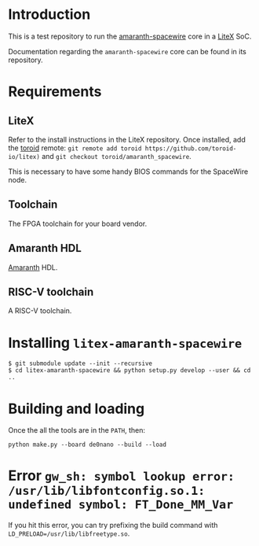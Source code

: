 # Introduction

This is a test repository to run the
[amaranth-spacewire](https://github.com/Toroid-io/amaranth-spacewire)
core in a [LiteX](https://github.com/enjoy-digital/litex/) SoC.

Documentation regarding the `amaranth-spacewire` core can be found in
its repository.

# Requirements

## LiteX

Refer to the install instructions in the LiteX repository. Once
installed, add the [toroid](https://github.com/toroid-io/litex) remote:
`git remote add toroid https://github.com/toroid-io/litex)` and `git
checkout toroid/amaranth_spacewire`.

This is necessary to have some handy BIOS commands for the SpaceWire
node.

## Toolchain

The FPGA toolchain for your board vendor.

## Amaranth HDL

[Amaranth](https://github.com/amaranth-lang/amaranth) HDL.

## RISC-V toolchain

A RISC-V toolchain.

# Installing `litex-amaranth-spacewire`

```
$ git submodule update --init --recursive
$ cd litex-amaranth-spacewire && python setup.py develop --user && cd ..
```

# Building and loading

Once the all the tools are in the `PATH`, then:

`python make.py --board de0nano --build --load`

# Error `gw_sh: symbol lookup error: /usr/lib/libfontconfig.so.1: undefined symbol: FT_Done_MM_Var`

If you hit this error, you can try prefixing the build command with `LD_PRELOAD=/usr/lib/libfreetype.so`.

